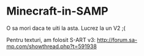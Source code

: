 # Minecraft-in-SAMP
O sa mori daca te uiti la asta. Lucrez la un V2 ;(

Pentru texturi, am folosit S-ART v3: http://forum.sa-mp.com/showthread.php?t=591938
